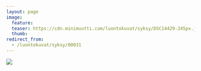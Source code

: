 ```yaml
---
layout: page
image:
  feature:
  teaser: https://cdn.minimuutti.com/luontokuvat/syksy/DSC14429-245px.jpg
  thumb:
redirect_from:
  - /luontokuvat/syksy/00031
---
```


![](https://cdn.minimuutti.com/luontokuvat/syksy/DSC14429-800px.jpg)
